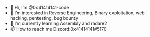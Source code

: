 - 👋 Hi, I’m @0x41414141-code
- 👀 I’m interested in Reverse Engineering, Binary exploitation, web hacking, pentesting, bug bounty
- 🌱 I’m currently learning Assembly and radare2
- 📫 How to reach me Discord:0x41414141#5170

<!---
0x41414141-code/0x41414141-code is a ✨ special ✨ repository because its `README.md` (this file) appears on your GitHub profile.
You can click the Preview link to take a look at your changes.
--->
